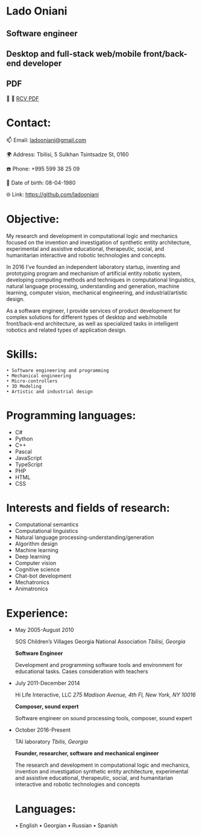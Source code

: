 # Lado Oniani

## Software engineer

## Desktop and full-stack web/mobile front/back-end developer

## PDF

📌 📃  [RCV PDF](https://github.com/ladooniani/resume-cv/blob/main/Lado-Oniani-RCV.pdf)

# Contact:

📫 Email: ladooniani@gmail.com

🌍 Address: Tbilisi, 5 Sulkhan Tsintsadze St, 0160

☎️ Phone: +995 599 38 25 09

🐣 Date of birth: 08-04-1980 

🌐 Link: https://github.com/ladooniani

# Objective:

My research and development in computational logic and mechanics focused on the invention and investigation of synthetic entity architecture, experimental and assistive educational, therapeutic, social, and humanitarian interactive and robotic technologies and concepts.

In 2016 I've founded an independent laboratory startup, inventing and prototyping program and mechanism of artificial entity robotic system, developing computing methods and techniques in computational linguistics, natural language processing, understanding and generation, machine learning, computer vision, mechanical engineering, and industrial/artistic design.

As a software engineer, I provide services of product development for complex solutions for different types of desktop and web/mobile front/back-end architecture, as well as specialized tasks in intelligent robotics and related types of application design. 

 
# Skills:

    • Software engineering and programming 
    • Mechanical engineering 
    • Micro-controllers 
    • 3D Modeling 
    • Artistic and industrial design

# Programming languages:

- C# 
- Python 
- C++ 
- Pascal
- JavaScript 
- TypeScript
- PHP 
- HTML 
- CSS 

# Interests and fields of research:

- Computational semantics 
- Computational linguistics 
- Natural language processing-understanding/generation 
- Algorithm design 
- Machine learning 
- Deep learning 
- Computer vision 
- Cognitive science 
- Chat-bot development 
- Mechatronics 
- Animatronics 
 
# Experience:

- May 2005-August 2010 

  SOS Children’s Villages Georgia National Association *Tbilisi, Georgia*

  **Software Engineer**
  
  Development and programming software tools and environment for educational tasks. Cases consideration with teachers

- July 2011-December 2014

  Hi Life Interactive, LLC *275 Madison Avenue, 4th Fl, New York, NY 10016*

  **Composer, sound expert**

  Software engineer on sound processing tools, composer, sound expert

- October 2016-Present

  TAI laboratory *Tbilis, Georgia*

   **Founder, researcher, software and mechanical engineer** 

   The research and development in computational logic and mechanics, invention and investigation synthetic entity architecture, experimental and assistive educational, therapeutic, social, and humanitarian interactive and robotic technologies and concepts
   
   # Languages:

    • English 
    • Georgian 
    • Russian 
    • Spanish 

